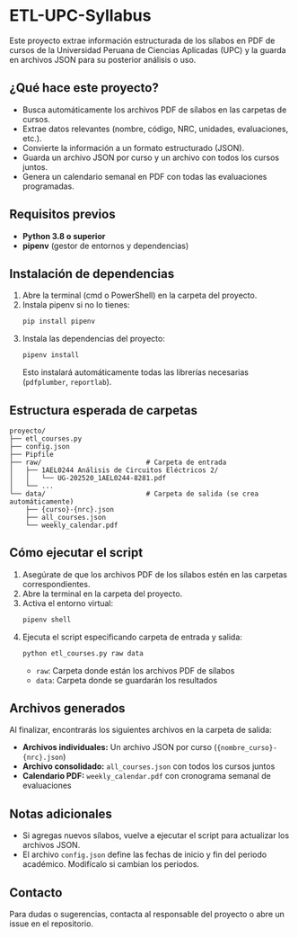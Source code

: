 # ETL-UPC-Syllabus

Este proyecto extrae información estructurada de los sílabos en PDF de cursos de la Universidad Peruana de Ciencias Aplicadas (UPC) y la guarda en archivos JSON para su posterior análisis o uso.

## ¿Qué hace este proyecto?
- Busca automáticamente los archivos PDF de sílabos en las carpetas de cursos.
- Extrae datos relevantes (nombre, código, NRC, unidades, evaluaciones, etc.).
- Convierte la información a un formato estructurado (JSON).
- Guarda un archivo JSON por curso y un archivo con todos los cursos juntos.
- Genera un calendario semanal en PDF con todas las evaluaciones programadas.

## Requisitos previos
- **Python 3.8 o superior**
- **pipenv** (gestor de entornos y dependencias)

## Instalación de dependencias
1. Abre la terminal (cmd o PowerShell) en la carpeta del proyecto.
2. Instala pipenv si no lo tienes:
   ```cmd
   pip install pipenv
   ```
3. Instala las dependencias del proyecto:
   ```cmd
   pipenv install
   ```
   Esto instalará automáticamente todas las librerías necesarias (`pdfplumber`, `reportlab`).

## Estructura esperada de carpetas
```
proyecto/
├── etl_courses.py
├── config.json
├── Pipfile
├── raw/                          # Carpeta de entrada
│   ├── 1AEL0244 Análisis de Circuitos Eléctricos 2/
│   │   └── UG-202520_1AEL0244-8281.pdf
│   └── ...
└── data/                         # Carpeta de salida (se crea automáticamente)
    ├── {curso}-{nrc}.json
    ├── all_courses.json
    └── weekly_calendar.pdf
```


## Cómo ejecutar el script
1. Asegúrate de que los archivos PDF de los sílabos estén en las carpetas correspondientes.
2. Abre la terminal en la carpeta del proyecto.
3. Activa el entorno virtual:
   ```cmd
   pipenv shell
   ```
4. Ejecuta el script especificando carpeta de entrada y salida:
   ```cmd
   python etl_courses.py raw data
   ```
   - `raw`: Carpeta donde están los archivos PDF de sílabos
   - `data`: Carpeta donde se guardarán los resultados

## Archivos generados
Al finalizar, encontrarás los siguientes archivos en la carpeta de salida:
- **Archivos individuales:** Un archivo JSON por curso (`{nombre_curso}-{nrc}.json`)
- **Archivo consolidado:** `all_courses.json` con todos los cursos juntos
- **Calendario PDF:** `weekly_calendar.pdf` con cronograma semanal de evaluaciones

## Notas adicionales
- Si agregas nuevos sílabos, vuelve a ejecutar el script para actualizar los archivos JSON.
- El archivo `config.json` define las fechas de inicio y fin del periodo académico. Modifícalo si cambian los periodos.

## Contacto
Para dudas o sugerencias, contacta al responsable del proyecto o abre un issue en el repositorio.
